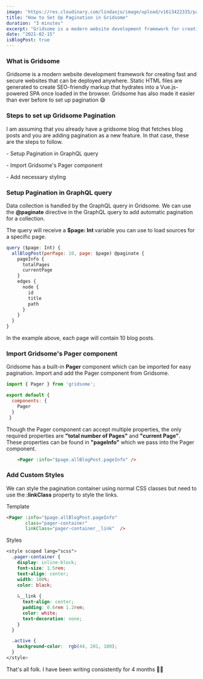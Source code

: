 ```yaml
---
image: 'https://res.cloudinary.com/lindaojo/image/upload/v1613422335/pagination_ultdqf.png'
title: "How to Set Up Pagination in Gridsome"
duration: "3 minutes"
excerpt: "Gridsome is a modern website development framework for creating fast and secure websites that can be deployed anywhere..."
date: "2021-02-15"
isBlogPost: true
---
```


<h3>What is Gridsome</h3>

Gridsome is a modern website development framework for creating fast and secure websites that can be deployed anywhere. Static HTML files are generated to create SEO-friendly markup that hydrates into a Vue.js-powered SPA once loaded in the browser. Gridsome has also made it easier than ever before to set up pagination 😄

<h3>Steps to set up Gridsome Pagination</h3>

I am assuming that you already have a gridsome blog that fetches blog posts and you are adding pagination as a new feature. In that case, these are the steps to follow.
 
<p class="list-item"> - Setup Pagination in GraphQL query</p>
<p class="list-item"> - Import Gridsome's Pager component</p>
<p class="list-item"> - Add necessary styling</p>

<h3>Setup Pagination in GraphQL query</h3>

Data collection is handled by the GraphQL query in Gridsome. We can use the <strong>@paginate</strong> directive in the GraphQL query to add automatic pagination for a collection.

The query will receive a <strong>$page: Int </strong>variable you can use to load sources for a specific page.

```js
query ($page: Int) {
  allBlogPost(perPage: 10, page: $page) @paginate {
    pageInfo {
      totalPages
      currentPage
    }
    edges {
      node {
        id
        title
        path
      }
    }
  }
}
```
In the example above, each page will contain 10 blog posts.

<h3>Import Gridsome's Pager component</h3>

Gridsome has a built-in <strong>Pager</strong> component which can be imported for easy pagination. Import and add the Pager component from Gridsome.

```js
import { Pager } from 'gridsome';

export default {
  components: {
    Pager
  }
 }
```

Though the Pager component can accept multiple properties, the only required properties are <strong>"total number of Pages"</strong> and <strong>"current Page"</strong>. These properties can be found in <strong>"pageInfo"</strong> which we pass into the Pager component.

```html
    <Pager :info="$page.allBlogPost.pageInfo" />
```

<h3>Add Custom Styles</h3>

We can style the pagination container using normal CSS classes but need to use the <strong>:linkClass</strong> property to style the links.

Template
```html
<Pager :info="$page.allBlogPost.pageInfo"
       class="pager-container"
       linkClass="pager-container__link"  />
```
Styles
```css
<style scoped lang="scss">
  .pager-container {
    display: inline-block;
    font-size: 1.5rem;
    text-align: center;
    width: 100%;
    color: black;
    
    &__link {
      text-align: center;
      padding: 0.6rem 1.2rem;
      color: white;
      text-decoration: none;
    }
  }

  .active {
    background-color:  rgb(44, 201, 180);
  }
</style>
```
That's all folk. I have been writing consistently for 4 months 🎉😄

